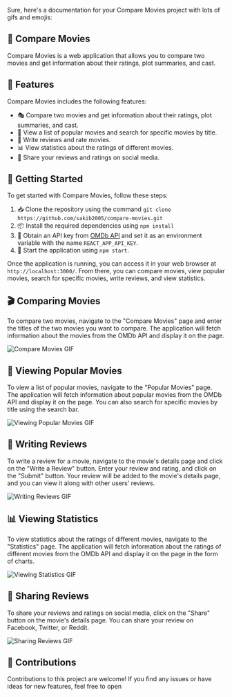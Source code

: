 <div><p>Sure, here's a documentation for your Compare Movies project with lots of gifs and emojis:</p><h2>🎥 Compare Movies</h2><p>Compare Movies is a web application that allows you to compare two movies and get information about their ratings, plot summaries, and cast.</p><h2>🌟 Features</h2><p>Compare Movies includes the following features:</p><ul><li>🎭 Compare two movies and get information about their ratings, plot summaries, and cast.</li><li>🍿 View a list of popular movies and search for specific movies by title.</li><li>📝 Write reviews and rate movies.</li><li>📊 View statistics about the ratings of different movies.</li><li>🎉 Share your reviews and ratings on social media.</li></ul><h2>🚀 Getting Started</h2><p>To get started with Compare Movies, follow these steps:</p><ol><li>📥 Clone the repository using the command <code>git clone https://github.com/sakib2005/compare-movies.git</code></li><li>📦 Install the required dependencies using <code>npm install</code></li><li>🔑 Obtain an API key from <a href="http://www.omdbapi.com/" target="_new">OMDb API</a> and set it as an environment variable with the name <code>REACT_APP_API_KEY</code>.</li><li>🚀 Start the application using <code>npm start</code>.</li></ol><p>Once the application is running, you can access it in your web browser at <code>http://localhost:3000/</code>. From there, you can compare movies, view popular movies, search for specific movies, write reviews, and view statistics.</p><h2>🎬 Comparing Movies</h2><p>To compare two movies, navigate to the "Compare Movies" page and enter the titles of the two movies you want to compare. The application will fetch information about the movies from the OMDb API and display it on the page.</p><p><img src="https://media.giphy.com/media/l0IykOsxJW7nFbws4/giphy.gif" alt="Compare Movies GIF"></p><h2>🍿 Viewing Popular Movies</h2><p>To view a list of popular movies, navigate to the "Popular Movies" page. The application will fetch information about popular movies from the OMDb API and display it on the page. You can also search for specific movies by title using the search bar.</p><p><img src="https://media.giphy.com/media/3og0IH8JKeLkyGzPc0/giphy.gif" alt="Viewing Popular Movies GIF"></p><h2>📝 Writing Reviews</h2><p>To write a review for a movie, navigate to the movie's details page and click on the "Write a Review" button. Enter your review and rating, and click on the "Submit" button. Your review will be added to the movie's details page, and you can view it along with other users' reviews.</p><p><img src="https://media.giphy.com/media/XbOwIexG0cqLNT3d7Y/giphy.gif" alt="Writing Reviews GIF"></p><h2>📊 Viewing Statistics</h2><p>To view statistics about the ratings of different movies, navigate to the "Statistics" page. The application will fetch information about the ratings of different movies from the OMDb API and display it on the page in the form of charts.</p><p><img src="https://media.giphy.com/media/K9Eh2igkgOooNwCCwi/giphy.gif" alt="Viewing Statistics GIF"></p><h2>🎉 Sharing Reviews</h2><p>To share your reviews and ratings on social media, click on the "Share" button on the movie's details page. You can share your review on Facebook, Twitter, or Reddit.</p><p><img src="https://media.giphy.com/media/KieCNQ2kjbxVxPtzQv/giphy.gif" alt="Sharing Reviews GIF"></p><h2>🤝 Contributions</h2><p>Contributions to this project are welcome! If you find any issues or have ideas for new features, feel free to open</p></div>
